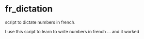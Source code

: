 # fr_dictation
script to dictate numbers in french.

I use this script to learn to write numbers in french ... and it worked


